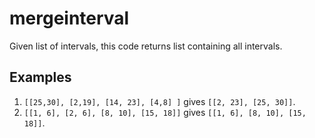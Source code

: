 # mergeinterval

Given list of intervals, this code returns list containing all intervals. 

## Examples
1.  `[[25,30], [2,19], [14, 23], [4,8] ]` gives `[[2, 23], [25, 30]]`.
2.  `[[1, 6], [2, 6], [8, 10], [15, 18]]` gives  `[[1, 6], [8, 10], [15, 18]]`.
